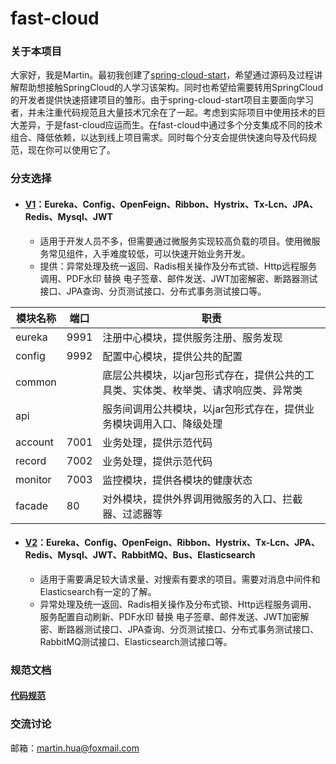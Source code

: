 # fast-cloud

### 关于本项目
大家好，我是Martin。最初我创建了[spring-cloud-start](https://github.com/huaPeiLiang/spring-cloud-start)，希望通过源码及过程讲解帮助想接触SpringCloud的人学习该架构。同时也希望给需要转用SpringCloud的开发者提供快速搭建项目的雏形。由于spring-cloud-start项目主要面向学习者，并未注重代码规范且大量技术冗余在了一起。考虑到实际项目中使用技术的巨大差异，于是fast-cloud应运而生。在fast-cloud中通过多个分支集成不同的技术组合、降低依赖，以达到线上项目需求。同时每个分支会提供快速向导及代码规范，现在你可以使用它了。

### 分支选择
* #### [V1](https://github.com/huaPeiLiang/fast-cloud/tree/v1)：Eureka、Config、OpenFeign、Ribbon、Hystrix、Tx-Lcn、JPA、Redis、Mysql、JWT
  * 适用于开发人员不多，但需要通过微服务实现较高负载的项目。使用微服务常见组件，入手难度较低，可以快速开始业务开发。
  * 提供：异常处理及统一返回、Radis相关操作及分布式锁、Http远程服务调用、PDF水印 替换 电子签章、邮件发送、JWT加密解密、断路器测试接口、JPA查询、分页测试接口、分布式事务测试接口等。
  
模块名称 | 端口 |  职责  
-|-|-
eureka | 9991 | 注册中心模块，提供服务注册、服务发现 |
config | 9992 | 配置中心模块，提供公共的配置 |
common |      | 底层公共模块，以jar包形式存在，提供公共的工具类、实体类、枚举类、请求响应类、异常类 |
api    |      | 服务间调用公共模块，以jar包形式存在，提供业务模块调用入口、降级处理 |
account| 7001 | 业务处理，提供示范代码 |
record | 7002 | 业务处理，提供示范代码 |
monitor| 7003 | 监控模块，提供各模块的健康状态 |
facade |  80  | 对外模块，提供外界调用微服务的入口、拦截器、过滤器等 |
  
* #### [V2](https://github.com/huaPeiLiang/fast-cloud/tree/v2)：Eureka、Config、OpenFeign、Ribbon、Hystrix、Tx-Lcn、JPA、Redis、Mysql、JWT、RabbitMQ、Bus、Elasticsearch
  * 适用于需要满足较大请求量、对搜索有要求的项目。需要对消息中间件和Elasticsearch有一定的了解。
  * 异常处理及统一返回、Radis相关操作及分布式锁、Http远程服务调用、服务配置自动刷新、PDF水印 替换 电子签章、邮件发送、JWT加密解密、断路器测试接口、JPA查询、分页测试接口、分布式事务测试接口、RabbitMQ测试接口、Elasticsearch测试接口等。

### 规范文档
#### [代码规范](https://github.com/huaPeiLiang/fast-cloud/wiki)

### 交流讨论
邮箱：martin.hua@foxmail.com
